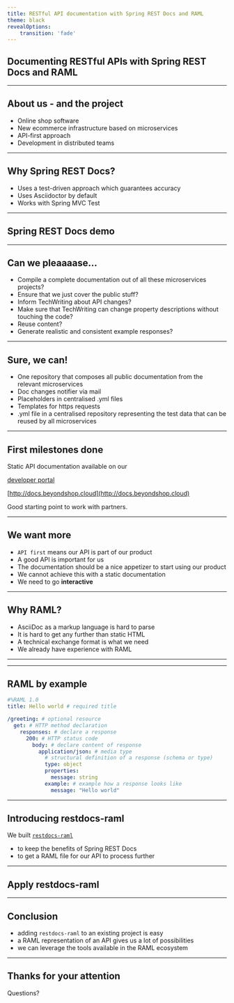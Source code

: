 ```yaml
---
title: RESTful API documentation with Spring REST Docs and RAML
theme: black
revealOptions:
    transition: 'fade'
---
```


<!-- .slide: data-background="assets/restdocs-raml.jpg" -->
## Documenting RESTful APIs with Spring REST Docs and RAML

---

## About us - and the project

- Online shop software
- New ecommerce infrastructure based on microservices
- API-first approach
- Development in distributed teams

---

## Why Spring REST Docs?

- Uses a test-driven approach which guarantees accuracy
- Uses Asciidoctor by default
- Works with Spring MVC Test

---

<!-- .slide: data-background="assets/live-coding.jpeg" -->
## Spring REST Docs demo <!-- .element: style="text-shadow: 3px 3px black;" -->

---

## Can we pleaaaase...

- Compile a complete documentation out of all these microservices projects?
- Ensure that we just cover the public stuff?
- Inform TechWriting about API changes?
- Make sure that TechWriting can change property descriptions without touching the code?
- Reuse content?
- Generate realistic and consistent example responses?

---

## Sure, we can!

- One repository that composes all public documentation from the relevant microservices
- Doc changes notifier via mail
- Placeholders in centralised .yml files
- Templates for https requests
- .yml file in a centralised repository representing the test data that can be reused by all microservices

---

## First milestones done

Static API documentation available on our

[developer portal](https://developer.epages.com)

[http://docs.beyondshop.cloud](http://docs.beyondshop.cloud)

Good starting point to work with partners.

---

## We want more

- `API first` means our API is part of our product
- A good API is important for us
- The documentation should be a nice appetizer to start using our product
- We cannot achieve this with a static documentation <!-- .element: class="fragment" -->
- We need to go <!-- .element: class="fragment" --> **interactive** <!-- .element: class="fragment" -->

---

## Why RAML?

- AsciiDoc as a markup language is hard to parse
- It is hard to get any further than static HTML
- A technical exchange format is what we need <!-- .element: class="fragment" -->
- We already have experience with RAML <!-- .element: class="fragment" -->

---

<!-- .slide: data-background="assets/raml.png" -->

---

## RAML by example

```yaml
#%RAML 1.0
title: Hello world # required title

/greeting: # optional resource
  get: # HTTP method declaration
    responses: # declare a response
      200: # HTTP status code
        body: # declare content of response
          application/json: # media type
            # structural definition of a response (schema or type)
            type: object
            properties:
              message: string
            example: # example how a response looks like
              message: "Hello world"
```

---

## Introducing restdocs-raml

We built [`restdocs-raml`](https://github.com/ePages-de/restdocs-raml)
- to keep the benefits of Spring REST Docs
- to get a RAML file for our API to process further

---

<!-- .slide: data-background="assets/live-coding.jpeg" -->
## Apply restdocs-raml <!-- .element: style="text-shadow: 3px 3px black;" -->

---

## Conclusion

- adding `restdocs-raml` to an existing project is easy
- a RAML representation of an API gives us a lot of possibilities
- we can leverage the tools available in the RAML ecosystem

---

## Thanks for your attention

Questions?
